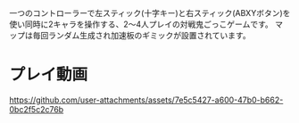 一つのコントローラーで左スティック(十字キー)と右スティック(ABXYボタン)を使い同時に2キャラを操作する、2～4人プレイの対戦鬼ごっこゲームです。
マップは毎回ランダム生成され加速板のギミックが設置されています。

# プレイ動画


https://github.com/user-attachments/assets/7e5c5427-a600-47b0-b662-0bc2f5c2c76b

